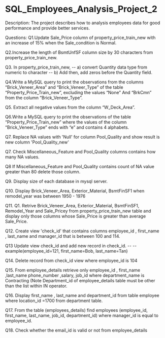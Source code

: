 # SQL_Employees_Analysis_Project_2

Description:
The project describes how to analysis employees data for good performance and provide better services.

Questions:
Q1.Update Sale_Price column of property_price_train_new with an increase of 15%  when the Sale_condition is Normal.

Q2.Increase the length of BsmtUnfSF column size by 30 characters from property_price_train_new.

Q3. In property_price_train_new, 
-- a) convert Quantity data type from numeric to character 
-- b) Add then, add zeros before the Quantity field.  

Q4.Write a MySQL query to print the observations from the columns “Brick_Veneer_Area” and “Brick_Veneer_Type” of the table “Property_Price_Train_new”, excluding the values “None” And “BrkCmn” from the column “Brick_Veneer_Type”.

Q5. Extract all negative values from the column “W_Deck_Area”.

Q6.Write a MySQL query to print the observations of the table “Property_Price_Train_new” where the values of the column “Brick_Veneer_Type” ends with “e” and contains 4 alphabets.

Q7. Replace NA values with 'Null' for column Pool_Quality and show result is new column 'Pool_Quality_new' 

Q7. Check Miscellaneous_Feature and Pool_Quality columns contains how many NA values. 

Q8 If Miscellaneous_Feature and Pool_Quality contains count of NA value greater than 80 delete those column.
    
Q9. Display size of each database in mysql server.

Q10. Display Brick_Veneer_Area, Exterior_Material, BsmtFinSF1 when remodel_year was between 1950 - 1976

Q11. Q1. Retrive Brick_Veneer_Area, Exterior_Material, BsmtFinSF1, Remodel_Year and Sale_Pricey from property_price_train_new table and display only those columns whose Sale_Price is greater than average Sale_Price.

Q12. Create view 'check_id' that contains columns employee_id , first_name , last_name and manager_id that is between 100 and 114.

Q13 Update view check_id and add new record in check_id.
-- --example(employee_id=121, first_name=Bob, last_name=Tan)
    
Q14. Delete record from check_id view where employee_id is 104

Q15. From employee_details retrieve only employee_id , first_name ,last_name phone_number ,salary, job_id where department_name is Contracting (Note
Department_id of employee_details table must be other than the list within IN operator.

Q16. Display first_name , last_name and department_id from table employee where location_id =1700 from department table.

Q17. From the table (employees_details) find employees (employee_id, first_name, last_name, job_id, department_id) where manager_id is equal to employee_id.

Q18. Check whether the email_id is valid or not from employee_details
